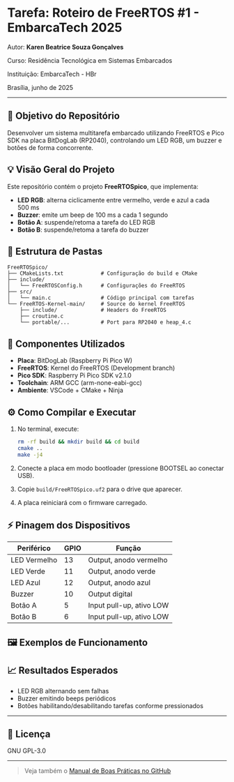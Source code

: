 # Tarefa: Roteiro de FreeRTOS #1 - EmbarcaTech 2025

Autor: **Karen Beatrice Souza Gonçalves**

Curso: Residência Tecnológica em Sistemas Embarcados

Instituição: EmbarcaTech - HBr

Brasília, junho de 2025

---

<!-- README principal -->

## 🎯 Objetivo do Repositório

Desenvolver um sistema multitarefa embarcado utilizando FreeRTOS e Pico SDK na placa BitDogLab (RP2040), controlando um LED RGB, um buzzer e botões de forma concorrente.

## 💡 Visão Geral do Projeto

Este repositório contém o projeto **FreeRTOSpico**, que implementa:

* **LED RGB**: alterna ciclicamente entre vermelho, verde e azul a cada 500 ms
* **Buzzer**: emite um beep de 100 ms a cada 1 segundo
* **Botão A**: suspende/retoma a tarefa do LED RGB
* **Botão B**: suspende/retoma a tarefa do buzzer

## 📁 Estrutura de Pastas

```plaintext
FreeRTOSpico/
├── CMakeLists.txt            # Configuração do build e CMake
├── include/
│   └── FreeRTOSConfig.h      # Configurações do FreeRTOS
├── src/
│   └── main.c                # Código principal com tarefas
└── FreeRTOS-Kernel-main/     # Source do kernel FreeRTOS
    ├── include/              # Headers do FreeRTOS
    ├── croutine.c
    └── portable/...          # Port para RP2040 e heap_4.c
```

## 🔧 Componentes Utilizados

* **Placa**: BitDogLab (Raspberry Pi Pico W)
* **FreeRTOS**: Kernel do FreeRTOS (Development branch)
* **Pico SDK**: Raspberry Pi Pico SDK v2.1.0
* **Toolchain**: ARM GCC (arm-none-eabi-gcc)
* **Ambiente**: VSCode + CMake + Ninja

## ⚙️ Como Compilar e Executar

1. No terminal, execute:

   ```bash
   rm -rf build && mkdir build && cd build
   cmake ..
   make -j4
   ```
2. Conecte a placa em modo bootloader (pressione BOOTSEL ao conectar USB).
3. Copie `build/FreeRTOSpico.uf2` para o drive que aparecer.
4. A placa reiniciará com o firmware carregado.

## ⚡ Pinagem dos Dispositivos

| Periférico   | GPIO | Função                   |
| ------------ | ---- | ------------------------ |
| LED Vermelho | 13   | Output, anodo vermelho   |
| LED Verde    | 11   | Output, anodo verde      |
| LED Azul     | 12   | Output, anodo azul       |
| Buzzer       | 10   | Output digital           |
| Botão A      | 5    | Input pull-up, ativo LOW |
| Botão B      | 6    | Input pull-up, ativo LOW |

## 🖼 Exemplos de Funcionamento

<!-- Insira capturas de tela ou fotos do projeto em execução, se disponível -->

## 📈 Resultados Esperados

* LED RGB alternando sem falhas
* Buzzer emitindo beeps periódicos
* Botões habilitando/desabilitando tarefas conforme pressionados

---

## 📜 Licença

GNU GPL-3.0

---

> Veja também o [Manual de Boas Práticas no GitHub](docs/1_3_Manual_de_Boas_Práticas_no_GitHub.pdf)
